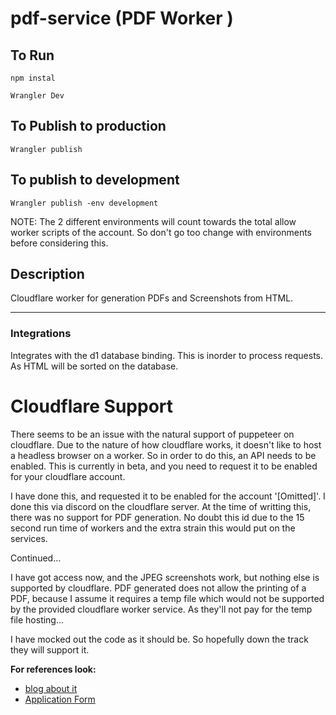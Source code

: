 # pdf-service (PDF Worker )

## To Run
```
npm instal

Wrangler Dev
```

## To Publish to production
```
Wrangler publish
``` 

## To publish to development
```
Wrangler publish -env development
```
NOTE: The 2 different environments will count towards the total allow worker scripts of the account. So don't go too change with environments before considering this.

## Description

Cloudflare worker for generation PDFs and Screenshots from HTML. 

---

### Integrations

Integrates with the d1 database binding. This is inorder to process requests. As HTML will be sorted on the database. 

# Cloudflare Support

There seems to be an issue with the natural support of puppeteer on cloudflare. Due to the nature of how cloudflare works, it doesn't like to host a headless browser on a worker. 
So in order to do this, an API needs to be enabled. This is currently in beta, and you need to request it to be enabled for your cloudflare account. 

I have done this, and requested it to be enabled for the account '[Omitted]'. I done this via discord on the cloudflare server. 
At the time of writting this, there was no support for PDF generation. No doubt this id due to the 15 second run time of workers and the extra strain this would put on the services. 

Continued...

I have got access now, and the JPEG screenshots work, but nothing else is supported by cloudflare. PDF generated does not allow the printing of a PDF, because I assume it requires a temp file which would not be supported by the provided cloudflare worker service. As they'll not pay for the temp file hosting... 

I have mocked out the code as it should be. So hopefully down the track they will support it.

**For references look:**
- [blog about it](https://blog.cloudflare.com/introducing-workers-browser-rendering-api/)
- [Application Form](https://www.cloudflare.com/en-gb/lp/workers-browser-rendering-api/)

